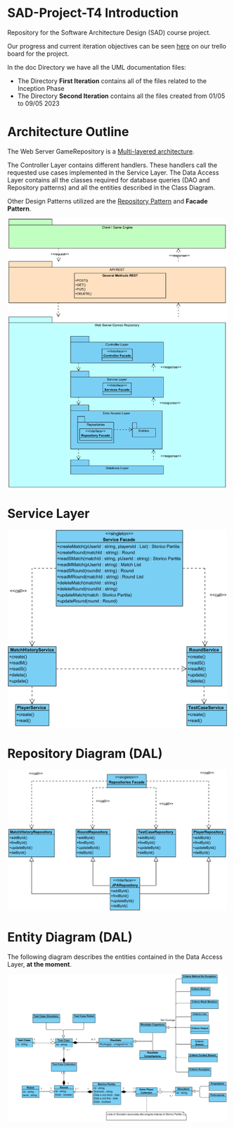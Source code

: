 # SAD-Project-T4 Introduction

Repository for the Software Architecture Design (SAD) course project.

Our progress and current iteration objectives can be seen [here](https://trello.com/b/fC4JYB2y/task-4) on our trello board for the project.

In the doc Directory we have all the UML documentation files:
- The Directory **First Iteration** contains all of the files related to the Inception Phase
- The Directory **Second Iteration** contains all the files created from 01/05 to 09/05 2023

# Architecture Outline

The Web Server GameRepository is a [Multi-layered architecture](https://www.oreilly.com/library/view/software-architecture-patterns/9781491971437/ch01.html).

The Controller Layer contains different handlers. These handlers call the requested use cases implemented in the Service Layer.
The Data Access Layer contains all the classes required for database queries (DAO and Repository patterns) and all the entities described in the Class Diagram.

Other Design Patterns utilized are the [Repository Pattern](https://learn.microsoft.com/en-us/dotnet/architecture/microservices/microservice-ddd-cqrs-patterns/infrastructure-persistence-layer-design) and **Facade Pattern**.

<img src="https://github.com/Testing-Game-SAD-2023/T4-G15/blob/main/doc/Third%20Iteration/DiagramsPNGs/Architecture%20Diagram%20Spike%201.png" width="500px">

# Service Layer

<img src="https://github.com/Testing-Game-SAD-2023/T4-G15/blob/main/doc/Third%20Iteration/DiagramsPNGs/Service%20Layer%20Class%20Diagram.png" width="500px">

# Repository Diagram (DAL)

<img src="https://github.com/Testing-Game-SAD-2023/T4-G15/blob/main/doc/Third%20Iteration/DiagramsPNGs/Repositories%20%20Class%20Diagram.png" width="500px">

# Entity Diagram (DAL)

The following diagram describes the entities contained in the Data Access Layer, **at the moment**.

<img src="https://github.com/Testing-Game-SAD-2023/T4-G15/blob/main/doc/Second%20Iteration/DiagramsPNGs/Class%20Diagram%20Games%20Repository.png" width="500px">

